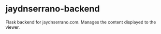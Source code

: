 # jaydnserrano-backend
Flask backend for jaydnserrano.com. Manages the content displayed to the viewer.
